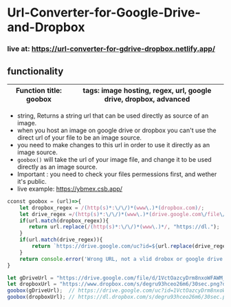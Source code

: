# Url-Converter-for-Google-Drive-and-Dropbox


### live at: https://url-converter-for-gdrive-dropbox.netlify.app/




## functionality
| Function title: goobox |  tags: image hosting, regex, url, google drive, dropbox, advanced |
| :-: | :-:  |


- string, Returns a string url that can be used directly as source of an image.
- when you host an image on google drive or dropbox you can't use the direct url of your file to be an image source.
- you need to make changes to this url in order to use it directly as an image source.
- `goobox()` will take the url of your image file, and change it to be used directly as an image source.
- Important : you need to check your files permessions first, and wether it's public.
- live example: https://ybmex.csb.app/

```js
cconst goobox = (url)=>{
    let dropbox_regex = /(http(s)*:\/\/)*(www\.)*(dropbox.com)/;
    let drive_regex =/(http(s)*:\/\/)*(www\.)*(drive.google.com\/file\/d\/)/;
    if(url.match(dropbox_regex)){
       return url.replace(/(http(s)*:\/\/)*(www\.)*/, "https://dl.");
    }
    if(url.match(drive_regex)){
        return `https://drive.google.com/uc?id=${url.replace(drive_regex, "").match(/[\w]*\//)[0].replace(/\//,"")}`;
    }
    return console.error('Wrong URL, not a vlid drobox or google drive url');
}
```

```js
let gDriveUrl = "https://drive.google.com/file/d/1VctOazcyDrm8nxoWFAWM_t5bxlpyLI9s/view?usp=sharing";
let dropboxUrl = "https://www.dropbox.com/s/degru93hceo26m6/30sec.png?dl=0";
goobox(gDriveUrl);  // https://drive.google.com/uc?id=1VctOazcyDrm8nxoWFAWM_t5bxlpyLI9s
goobox(dropboxUrl); // https://dl.dropbox.com/s/degru93hceo26m6/30sec.png?dl=0
```
